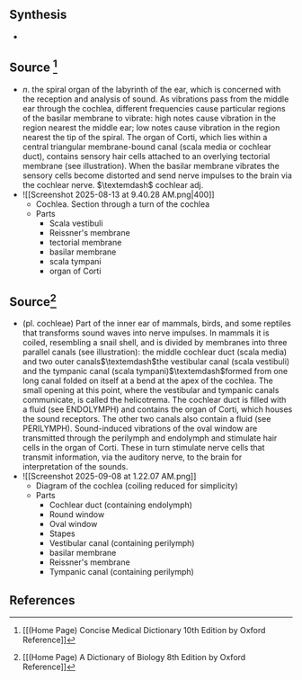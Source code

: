 ## Synthesis
- 
## Source [^1]
- $n$. the spiral organ of the labyrinth of the ear, which is concerned with the reception and analysis of sound. As vibrations pass from the middle ear through the cochlea, different frequencies cause particular regions of the basilar membrane to vibrate: high notes cause vibration in the region nearest the middle ear; low notes cause vibration in the region nearest the tip of the spiral. The organ of Corti, which lies within a central triangular membrane-bound canal (scala media or cochlear duct), contains sensory hair cells attached to an overlying tectorial membrane (see illustration). When the basilar membrane vibrates the sensory cells become distorted and send nerve impulses to the brain via the cochlear nerve. $\textemdash$ cochlear adj.
- ![[Screenshot 2025-08-13 at 9.40.28 AM.png|400]]
	- Cochlea. Section through a turn of the cochlea
	- Parts
		- Scala vestibuli
		- Reissner's membrane
		- tectorial membrane
		- basilar membrane
		- scala tympani
		- organ of Corti
## Source[^2]
- (pl. cochleae) Part of the inner ear of mammals, birds, and some reptiles that transforms sound waves into nerve impulses. In mammals it is coiled, resembling a snail shell, and is divided by membranes into three parallel canals (see illustration): the middle cochlear duct (scala media) and two outer canals$\textemdash$the vestibular canal (scala vestibuli) and the tympanic canal (scala tympani)$\textemdash$formed from one long canal folded on itself at a bend at the apex of the cochlea. The small opening at this point, where the vestibular and tympanic canals communicate, is called the helicotrema. The cochlear duct is filled with a fluid (see ENDOLYMPH) and contains the organ of Corti, which houses the sound receptors. The other two canals also contain a fluid (see PERILYMPH). Sound-induced vibrations of the oval window are transmitted through the perilymph and endolymph and stimulate hair cells in the organ of Corti. These in turn stimulate nerve cells that transmit information, via the auditory nerve, to the brain for interpretation of the sounds.
- ![[Screenshot 2025-09-08 at 1.22.07 AM.png]]
	- Diagram of the cochlea (coiling reduced for simplicity)
	- Parts
		- Cochlear duct (containing endolymph)
		- Round window
		- Oval window
		- Stapes
		- Vestibular canal (containing perilymph)
		- basilar membrane
		- Reissner's membrane
		- Tympanic canal (containing perilymph)
## References

[^1]: [[(Home Page) Concise Medical Dictionary 10th Edition by Oxford Reference]]
[^2]: [[(Home Page) A Dictionary of Biology 8th Edition by Oxford Reference]]